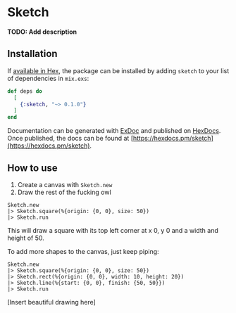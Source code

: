 # Sketch

**TODO: Add description**

## Installation

If [available in Hex](https://hex.pm/docs/publish), the package can be installed
by adding `sketch` to your list of dependencies in `mix.exs`:

```elixir
def deps do
  [
    {:sketch, "~> 0.1.0"}
  ]
end
```

Documentation can be generated with [ExDoc](https://github.com/elixir-lang/ex_doc)
and published on [HexDocs](https://hexdocs.pm). Once published, the docs can
be found at [https://hexdocs.pm/sketch](https://hexdocs.pm/sketch).

## How to use

1. Create a canvas with `Sketch.new`
2. Draw the rest of the fucking owl

```
Sketch.new
|> Sketch.square(%{origin: {0, 0}, size: 50})
|> Sketch.run
```

This will draw a square with its top left corner at x 0, y 0 and a width and height of 50.

To add more shapes to the canvas, just keep piping:

```
Sketch.new
|> Sketch.square(%{origin: {0, 0}, size: 50})
|> Sketch.rect(%{origin: {0, 0}, width: 10, height: 20})
|> Sketch.line(%{start: {0, 0}, finish: {50, 50}})
|> Sketch.run
```

[Insert beautiful drawing here]